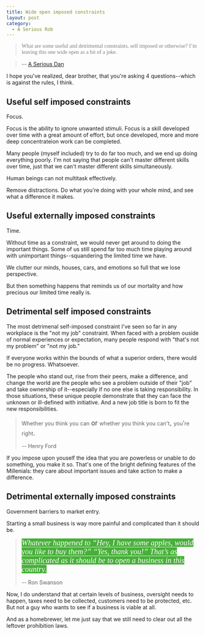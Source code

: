```yaml
---
title: Wide open imposed constraints
layout: post
category:
  - A Serious Rob
---
```

> <span style="color: rgb(122, 122, 122); font-family: Georgia, Times, serif; font-size: 14px; font-style: normal; font-variant-ligatures: normal; font-variant-caps: normal; font-weight: 400; letter-spacing: normal; orphans: 2; text-align: start; text-indent: 0px; text-transform: none; white-space: normal; widows: 2; word-spacing: 0px; -webkit-text-stroke-width: 0px; background-color: rgb(255, 255, 255); text-decoration-style: initial; text-decoration-color: initial; display: inline !important; float: none;">What are some useful and detrimental constraints, self imposed or otherwise? I’m leaving this one wide open as a bit of a joke.</span>

> -- [A Serious Dan](https://aseriousdan.wordpress.com/2017/11/18/arriving-to-departure/)

I hope you've realized, dear brother, that you're asking 4 questions--which is against the rules, I think.

## Useful self imposed constraints

Focus.

Focus is the ability to ignore unwanted stimuli. Focus is a skill developed over time with a great amount of effort, but once developed, more and more deep concentrateion work can be completed.

Many people (myself included) try to do far too much, and we end up doing everything poorly. I'm not saying that people can't master different skills over time, just that we can't master different skills simultaneously.

Human beings can not multitask effectively.

Remove distractions. Do what you're doing with your whole mind, and see what a difference it makes.

## Useful externally imposed constraints

Time.

Without time as a constraint, we would never get around to doing the important things. Some of us still spend far too much time playing around with unimportant things--squandering the limited time we have.

We clutter our minds, houses, cars, and emotions so full that we lose perspective.

But then something happens that reminds us of our mortality and how precious our limited time really is.

## Detrimental self imposed constraints

The most detrimenal self-imposed constraint I've seen so far in any workplace is the "not my job" constraint. When faced with a problem ouside of normal experiences or expectation, many people respond with "that's not my problem" or "not my job."

If everyone works within the bounds of what a superior orders, there would be no progress. Whatsoever.

The people who stand out, rise from their peers, make a difference, and change the world are the people who see a problem outside of their "job" and take ownership of it--especially if no one else is taking responsibility. In those situations, these unique people demonstrate that they can face the unknown or ill-defined with initiative. And a new job title is born to fit the new responsibilities.

> Whether you think you can<span style="color: rgb(60, 64, 67); font-family: Roboto-Regular, HelveticaNeue, Arial, sans-serif; font-size: 18px; font-style: normal; font-variant-ligatures: normal; font-variant-caps: normal; font-weight: 400; letter-spacing: normal; orphans: 2; text-align: left; text-indent: 0px; text-transform: none; white-space: normal; widows: 2; word-spacing: 0px; -webkit-text-stroke-width: 0px; background-color: rgb(255, 255, 255); text-decoration-style: initial; text-decoration-color: initial; display: inline !important; float: none;"><span> </span>or<span> </span></span>whether you think you can't<span style="color: rgb(60, 64, 67); font-family: Roboto-Regular, HelveticaNeue, Arial, sans-serif; font-size: 18px; font-style: normal; font-variant-ligatures: normal; font-variant-caps: normal; font-weight: 400; letter-spacing: normal; orphans: 2; text-align: left; text-indent: 0px; text-transform: none; white-space: normal; widows: 2; word-spacing: 0px; -webkit-text-stroke-width: 0px; background-color: rgb(255, 255, 255); text-decoration-style: initial; text-decoration-color: initial; display: inline !important; float: none;">,<span> </span></span>you<span style="color: rgb(60, 64, 67); font-family: Roboto-Regular, HelveticaNeue, Arial, sans-serif; font-size: 18px; font-style: normal; font-variant-ligatures: normal; font-variant-caps: normal; font-weight: 400; letter-spacing: normal; orphans: 2; text-align: left; text-indent: 0px; text-transform: none; white-space: normal; widows: 2; word-spacing: 0px; -webkit-text-stroke-width: 0px; background-color: rgb(255, 255, 255); text-decoration-style: initial; text-decoration-color: initial; display: inline !important; float: none;">&#8216;</span>re right<span style="color: rgb(60, 64, 67); font-family: Roboto-Regular, HelveticaNeue, Arial, sans-serif; font-size: 18px; font-style: normal; font-variant-ligatures: normal; font-variant-caps: normal; font-weight: 400; letter-spacing: normal; orphans: 2; text-align: left; text-indent: 0px; text-transform: none; white-space: normal; widows: 2; word-spacing: 0px; -webkit-text-stroke-width: 0px; background-color: rgb(255, 255, 255); text-decoration-style: initial; text-decoration-color: initial; display: inline !important; float: none;">.</span>
> 
> -- Henry Ford

If you impose upon youself the idea that you are powerless or unable to do something, you make it so. That's one of the bright defining features of the Millenials: they care about important issues and take action to make a difference.

## Detrimental externally imposed constraints

Government barriers to market entry.

Starting a small business is way more painful and complicated than it should be.

> <span style="color: rgb(255, 255, 255); font-family: georgia, serif; font-size: 20px; font-style: italic; font-variant-ligatures: normal; font-variant-caps: normal; font-weight: 400; letter-spacing: normal; orphans: 2; text-align: start; text-indent: 0px; text-transform: none; white-space: normal; widows: 2; word-spacing: 0px; -webkit-text-stroke-width: 0px; background-color: rgb(71, 176, 57); text-decoration-style: initial; text-decoration-color: initial; display: inline !important; float: none;">Whatever happened to “Hey, I have some apples, would you like to buy them?” “Yes, thank you!” That’s as complicated as it should be to open a business in this country.</span>
> 
> -- Ron Swanson

Now, I do understand that at certain levels of business, oversight needs to happen, taxes need to be collected, customers need to be protected, etc. But not a guy who wants to see if a business is viable at all.

And as a homebrewer, let me just say that we still need to clear out all the leftover prohibition laws.